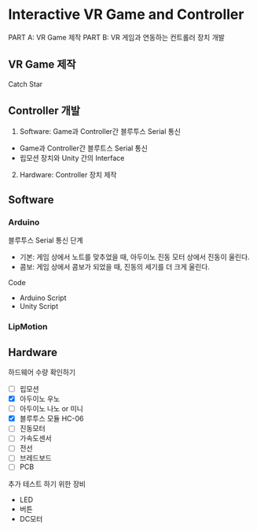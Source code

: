 # Interactive VR Game and Controller 

PART A: VR Game 제작
PART B: VR 게임과 연동하는 컨트롤러 장치 개발

## VR Game 제작
Catch Star

## Controller 개발
1. Software: Game과 Controller간 블루투스 Serial 통신
  * Game과 Controller간 블루트스 Serial 통신
  * 립모션 장치와 Unity 간의 Interface  
2. Hardware: Controller 장치 제작   

## Software  

### Arduino
블루투스 Serial 통신
단계 
* 기본: 게임 상에서 노트를 맞추었을 때, 아두이노 진동 모터 상에서 진동이 울린다.
* 콤보: 게임 상에서 콤보가 되었을 때, 진동의 세기를 더 크게 울린다.  

Code
* Arduino Script
* Unity Script

### LipMotion  


## Hardware

하드웨어 수량 확인하기  
- [ ] 립모션  
- [x] 아두이노 우노  
- [ ] 아두이노 나노 or 미니  
- [x] 블루투스 모듈 HC-06  
- [ ] 진동모터  
- [ ] 가속도센서  
- [ ] 전선  
- [ ] 브레드보드  
- [ ] PCB  

추가 테스트 하기 위한 장비
* LED
* 버튼
* DC모터 
